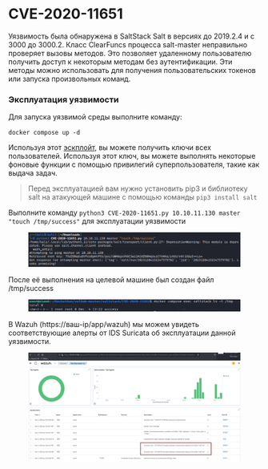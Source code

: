 # CVE-2020-11651

Уязвимость была обнаружена в SaltStack Salt  в версиях до 2019.2.4 и  с 3000 до 3000.2. Класс ClearFuncs процесса salt-master неправильно проверяет вызовы методов. Это позволяет удаленному пользователю получить доступ к некоторым методам без аутентификации. Эти методы можно использовать для получения пользовательских токенов или запуска произвольных команд.

### Эксплуатация уязвимости

Для запуска уязвимой среды выполните команду:&#x20;

```
docker compose up -d 
```

Используя этот [эскплойт](https://github.com/dozernz/cve-2020-11651/blob/master/CVE-2020-11651.py), вы можете получить ключи всех пользователей. Используя этот ключ, вы можете выполнять некоторые фоновые функции с помощью привилегий суперпользователя, такие как выдача задач.

> Перед эксплуатацией вам нужно установить pip3 и библиотеку salt на атакующей машине с помощью команды `pip3 install salt`

Выполните команду `python3 CVE-2020-11651.py 10.10.11.130 master "touch /tmp/success"`  для эксплуатации уязвимости

<figure><img src="../../.gitbook/assets/image (1) (1) (1) (1) (1).png" alt=""><figcaption></figcaption></figure>

После её выполнения на целевой машине был создан файл /tmp/success

<figure><img src="../../.gitbook/assets/image (1) (1) (1) (1) (1) (1).png" alt=""><figcaption></figcaption></figure>

В Wazuh (https://ваш-ip/app/wazuh) мы можем увидеть соответствующие алерты от IDS Suricata об эксплуатации данной уязвимости.

<figure><img src="../../.gitbook/assets/image (2) (1) (1) (1).png" alt=""><figcaption></figcaption></figure>
